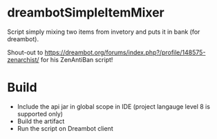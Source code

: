 # dreambotSimpleItemMixer
Script simply mixing two items from invetory and puts it in bank (for dreambot).

Shout-out to https://dreambot.org/forums/index.php?/profile/148575-zenarchist/ for his ZenAntiBan script!


# Build
* Include the api jar in global scope in IDE (project langauge level 8 is supported only)
* Build the artifact
* Run the script on Dreambot client

